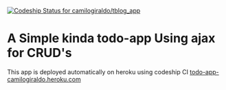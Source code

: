 [ ![Codeship Status for camilogiraldo/tblog_app](https://app.codeship.com/projects/bd310bf0-6d6c-0134-0dfa-2a2617f0d1a1/status?branch=master)](https://app.codeship.com/projects/177520)


# A Simple kinda todo-app Using ajax for CRUD's

This app is deployed automatically on heroku using codeship CI [todo-app-camilogiraldo.heroku.com](https://todoapp-camilogiraldo.heroku.com)